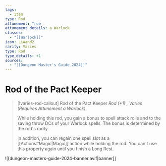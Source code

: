 ```yaml
---
tags:
  - Item
type: Rod
attunement: True
attunement_details: a Warlock
classes:
  - "[[Warlock]]"
icon: LiWand2
rarity: Varies
type: Rod
type_details: +1
sources: 
  - "[[Dungeon Master's Guide 2024]]"
---
```

# Rod of the Pact Keeper
>[!varies-rod-callout] Rod of the Pact Keeper
>_Rod (+1) , Varies (Requires Attunement a Warlock)_
>
>While holding this rod, you gain a bonus to spell attack rolls and to the saving throw DCs of your Warlock spells. The bonus is determined by the rod's rarity.
>
>In addition, you can regain one spell slot as a [[Actions#Magic\|Magic]] action while holding the rod. You can't use this property again until you finish a Long Rest.
>


![[dungeon-masters-guide-2024-banner.avif|banner]]
